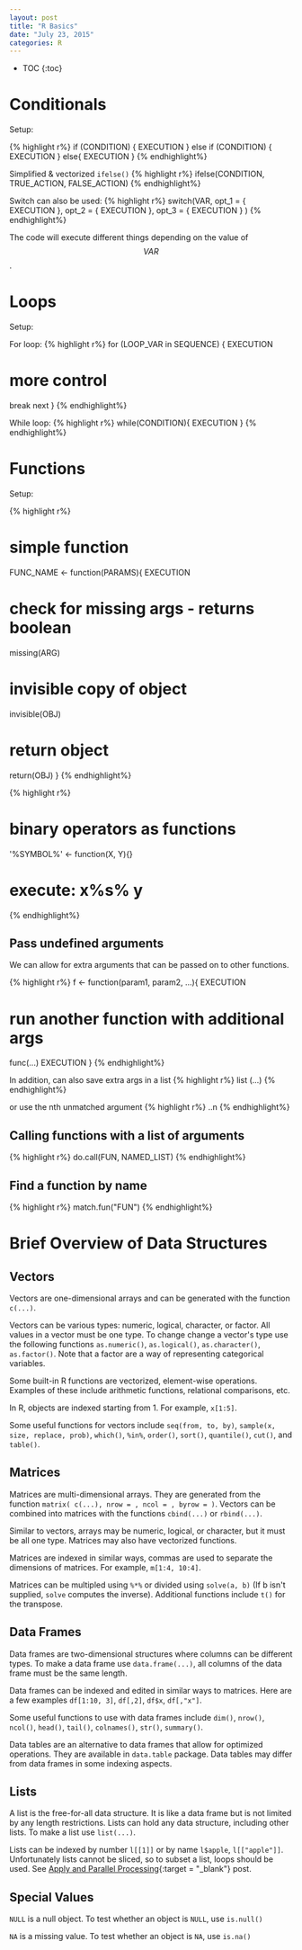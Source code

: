 ```yaml
---
layout: post
title: "R Basics"
date: "July 23, 2015"
categories: R
---
```


* TOC
{:toc}

# Conditionals
Setup:

{% highlight r%}
if (CONDITION) {
  EXECUTION
} else if (CONDITION) {
  EXECUTION
} else{
  EXECUTION
}
{% endhighlight%}

Simplified & vectorized `ifelse()`
{% highlight r%}
ifelse(CONDITION, TRUE_ACTION, FALSE_ACTION)
{% endhighlight%}

Switch can also be used:
{% highlight r%}
switch(VAR,
  opt_1 = {
    EXECUTION
  }, 
  opt_2 = {
    EXECUTION
  },
  opt_3 = {
    EXECUTION
  }
)
{% endhighlight%}

The code will execute different things depending on the value of $$VAR$$.

# Loops
Setup:

For loop:
{% highlight r%}
for (LOOP_VAR in SEQUENCE) {
  EXECUTION
  # more control
  break
  next
}
{% endhighlight%}

While loop:
{% highlight r%}
while(CONDITION){
  EXECUTION
}
{% endhighlight%}

# Functions
Setup:

{% highlight r%}
# simple function
FUNC_NAME <- function(PARAMS){
  EXECUTION
  # check for missing args - returns boolean
  missing(ARG)
  # invisible copy of object
  invisible(OBJ)
  # return object
  return(OBJ)
}
{% endhighlight%}

{% highlight r%}
# binary operators as functions
'%SYMBOL%' <- function(X, Y){}
# execute: x%s% y
{% endhighlight%}

## Pass undefined arguments 
We can allow for extra arguments that can be passed on to other functions. 

{% highlight r%}
f <- function(param1, param2, ...){
  EXECUTION
  # run another function with additional args
  func(...)
  EXECUTION
}
{% endhighlight%}

In addition, can also save extra args in a list
{% highlight r%}
list (...)
{% endhighlight%}

or use the nth unmatched argument
{% highlight r%}
..n
{% endhighlight%}

## Calling functions with a list of arguments
{% highlight r%}
do.call(FUN, NAMED_LIST)
{% endhighlight%}

## Find a function by name
{% highlight r%}
match.fun("FUN")
{% endhighlight%}

# Brief Overview of Data Structures

## Vectors
Vectors are one-dimensional arrays and can be generated with the function `c(...)`. 

Vectors can be various types: numeric, logical, character, or factor. All values in a vector must be one type. To change change a vector's type use the following functions `as.numeric()`, `as.logical()`, `as.character()`, `as.factor()`. Note that a factor are a way of representing categorical variables.

Some built-in R functions are vectorized, element-wise operations. Examples of these include arithmetic functions, relational comparisons, etc.

In R, objects are indexed starting from 1. For example, `x[1:5]`.

Some useful functions for vectors include `seq(from, to, by)`, `sample(x, size, replace, prob)`, `which()`, `%in%`, `order()`, `sort()`, `quantile()`, `cut()`, and `table()`.

## Matrices
Matrices are multi-dimensional arrays. They are generated from the function `matrix( c(...), nrow = , ncol = , byrow = )`. Vectors can be combined into matrices with the functions `cbind(...)` or `rbind(...)`.

Similar to vectors, arrays may be numeric, logical, or character, but it must be all one type. Matrices may also have vectorized functions. 

Matrices are indexed in similar ways, commas are used to separate the dimensions of matrices. For example, `m[1:4, 10:4]`.

Matrices can be multipled using `%*%` or divided using `solve(a, b)` (If b isn't supplied, `solve` computes the inverse). Additional functions include `t()` for the transpose.

## Data Frames
Data frames are two-dimensional structures where columns can be different types. To make a data frame use `data.frame(...)`, all columns of the data frame must be the same length. 

Data frames can be indexed and edited in similar ways to matrices. Here are a few examples `df[1:10, 3]`, `df[,2]`, `df$x`, `df[,"x"]`. 

Some useful functions to use with data frames include `dim()`, `nrow()`, `ncol()`, `head()`, `tail()`, `colnames()`, `str()`, `summary()`.

Data tables are an alternative to data frames that allow for optimized operations. They are available in `data.table` package. Data tables may differ from data frames in some indexing aspects.

## Lists
A list is the free-for-all data structure. It is like a data frame but is not limited by any length restrictions. Lists can hold any data structure, including other lists. To make a list use `list(...)`. 

Lists can be indexed by number `l[[1]]` or by name `l$apple`, `l[["apple"]]`. Unfortunately lists cannot be sliced, so to subset a list, loops should be used. See [Apply and Parallel Processing][apply_post]{:target = "_blank"} post.

## Special Values

`NULL` is a null object. To test whether an object is `NULL`, use `is.null()`

`NA` is a missing value. To test whether an object is `NA`, use `is.na()`


[apply_post]: http://jnguyen92.github.io/nhuyhoa//2015/10/Apply-Parallel-Processing.html
